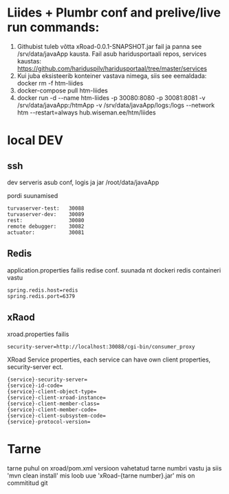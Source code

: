 # Liides + Plumbr conf and prelive/live run commands:

1. Githubist tuleb võtta xRoad-0.0.1-SNAPSHOT.jar fail ja panna see /srv/data/javaApp kausta. Fail asub haridusportaali repos, services kaustas: https://github.com/hariduspilv/haridusportaal/tree/master/services
2. Kui juba eksisteerib konteiner vastava nimega, siis see eemaldada: docker rm -f htm-liides
3. docker-compose pull htm-liides
4. docker run -d --name htm-liides -p 30080:8080 -p 30081:8081 -v /srv/data/javaApp:/htmApp -v /srv/data/javaApp/logs:/logs --network htm --restart=always hub.wiseman.ee/htm/liides

# local DEV
## ssh
dev serveris asub conf, logis ja jar /root/data/javaApp

pordi suunamised

    turvaserver-test:   30088
    turvaserver-dev:    30089
    rest:               30080 
    remote debugger:    30082
    actuator:           30081

## Redis
application.properties failis redise conf. suunada nt dockeri redis containeri vastu

    spring.redis.host=redis
    spring.redis.port=6379

## xRaod
xroad.properties failis 

    security-server=http://localhost:30088/cgi-bin/consumer_proxy

XRoad Service properties, each service can have own client properties, security-server ect.
    
    {service}-security-server=
    {service}-id-code=
    {service}-client-object-type=
    {service}-client-xroad-instance=
    {service}-client-member-class=
    {service}-client-member-code=
    {service}-client-subsystem-code=
    {service}-protocol-version=

# Tarne
tarne puhul on xroad/pom.xml versioon vahetatud tarne numbri vastu ja siis 'mvn clean install' mis loob uue 'xRoad-{tarne number}.jar' mis on commititud git